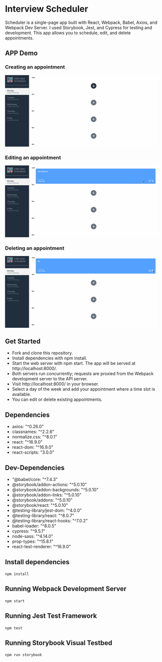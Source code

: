 # Interview Scheduler

Scheduler is a single-page app built with React, Webpack, Babel, Axios, and Webpack Dev Server. I used Storybook, Jest, and Cypress for testing and development. This app allows you to schedule, edit, and delete appointments.


## APP Demo

### Creating an appointment

!["Creating an appointment"](https://github.com/AliHashemi86/scheduler/blob/master/docs/Create%20an%20appointment.gif)


### Editing an appointment

!["Editing an appointment"](https://github.com/AliHashemi86/scheduler/blob/master/docs/Edit%20an%20appointment.gif)


### Deleting an appointment

!["Deleting an appointment"](https://github.com/AliHashemi86/scheduler/blob/master/docs/Delete%20an%20appointment.gif)


## Get Started

- Fork and clone this repository.
- Install dependencies with npm install.
- Start the web server with npm start. The app will be served at http://localhost:8000/.
- Both servers run concurrently; requests are proxied from the Webpack development server to the API server.
- Visit http://localhost:8000/ in your browser.
- Select a day of the week and add your appointment where a time slot is available.
- You can edit or delete existing appointments.



## Dependencies

- axios: "^0.26.0"
- classnames: "^2.2.6"
- normalize.css: "^8.0.1"
- react: "^16.9.0"
- react-dom: "^16.9.0"
- react-scripts: "3.0.0"



## Dev-Dependencies

- "@babel/core: "^7.4.3"
- @storybook/addon-actions: "^5.0.10"
- @storybook/addon-backgrounds: "^5.0.10"
- @storybook/addon-links: "^5.0.10"
- @storybook/addons: "^5.0.10"
- @storybook/react: "^5.0.10"
- @testing-library/jest-dom: "^4.0.0"
- @testing-library/react: "^8.0.7"
- @testing-library/react-hooks: "^7.0.2"
- babel-loader: "^8.0.5"
- cypress: "^9.5.1"
- node-sass: "^4.14.0"
- prop-types: "^15.8.1"
- react-test-renderer: "^16.9.0"


## Install dependencies

 `npm install`

## Running Webpack Development Server

`npm start`

## Running Jest Test Framework

`npm test`

## Running Storybook Visual Testbed

`npm run storybook`
